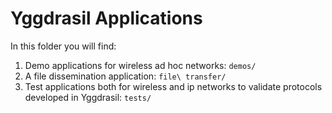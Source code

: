 # Yggdrasil Applications

In this folder you will find:

1. Demo applications for wireless ad hoc networks: `demos/`
1. A file dissemination application: `file\ transfer/`
1. Test applications both for wireless and ip networks to validate protocols developed in Yggdrasil: `tests/`